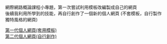 網際網路概論課程小專題，第一次嘗試利用模板改編製成自己的網頁  
後續我利用所學到的技能，再自行創作了一個新的個人網頁 (不套模板，自行製作獨特風格的網頁)  

[第一代個人網頁(套用模板)](https://peihsiulu.github.io/Myweb1.0/)  
[第二代個人網頁(自行創作)](https://peihsiulu.github.io/My-website/)  
